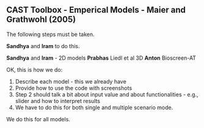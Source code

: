 ## CAST Toolbox - Emperical Models - Maier and Grathwohl (2005)

The following steps must be taken.

**Sandhya** and **Iram** to do this.

**Sandhya** and **Iram** - 2D models
**Prabhas** Liedl et al 3D
**Anton** Bioscreen-AT 



OK, this is how we do:

1. Describe each model - this we already have
2. Provide how to use the code with screenshots
3. Step 2 should talk a bit about input value and about functionalities - e.g., slider and how to interpret results
4. We have to do this for both single and multiple scenario mode.

We do this for all models.

